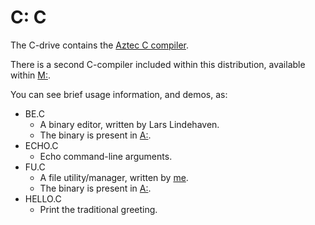 # C: C

The C-drive contains the [Aztec C compiler](https://en.wikipedia.org/wiki/Aztec_C).

There is a second C-compiler included within this distribution, available within [M:](../M/).

You can see brief usage information, and demos, as:

* BE.C
  * A binary editor, written by Lars Lindehaven.
  * The binary is present in [A:](../A/).
* ECHO.C
  * Echo command-line arguments.
* FU.C
  * A file utility/manager, written by [me](https://github.com/skx).
  * The binary is present in [A:](../A/).
* HELLO.C
  * Print the traditional greeting.
